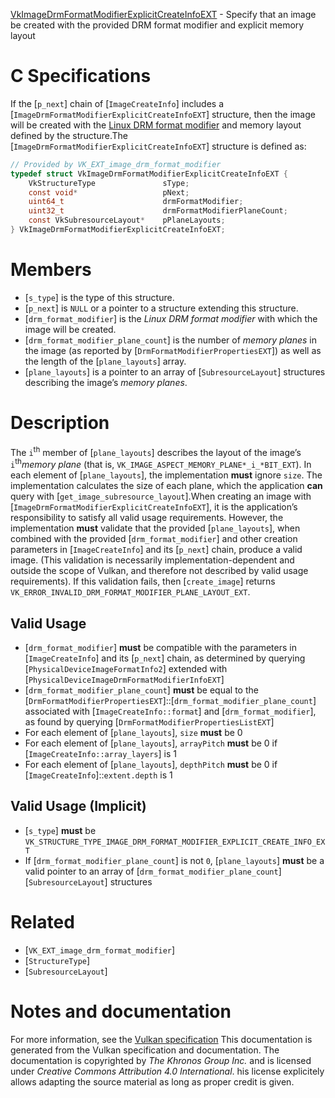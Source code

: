 [VkImageDrmFormatModifierExplicitCreateInfoEXT](https://www.khronos.org/registry/vulkan/specs/1.3-extensions/man/html/VkImageDrmFormatModifierExplicitCreateInfoEXT.html) - Specify that an image be created with the provided DRM format modifier and explicit memory layout

# C Specifications
If the [`p_next`] chain of [`ImageCreateInfo`] includes a
[`ImageDrmFormatModifierExplicitCreateInfoEXT`] structure, then the
image will be created with the [Linux DRM
format modifier](https://www.khronos.org/registry/vulkan/specs/1.3-extensions/html/vkspec.html#glossary-drm-format-modifier) and memory layout defined by the structure.The [`ImageDrmFormatModifierExplicitCreateInfoEXT`] structure is defined
as:
```c
// Provided by VK_EXT_image_drm_format_modifier
typedef struct VkImageDrmFormatModifierExplicitCreateInfoEXT {
    VkStructureType               sType;
    const void*                   pNext;
    uint64_t                      drmFormatModifier;
    uint32_t                      drmFormatModifierPlaneCount;
    const VkSubresourceLayout*    pPlaneLayouts;
} VkImageDrmFormatModifierExplicitCreateInfoEXT;
```

# Members
- [`s_type`] is the type of this structure.
- [`p_next`] is `NULL` or a pointer to a structure extending this structure.
- [`drm_format_modifier`] is the *Linux DRM format modifier* with which the image will be created.
- [`drm_format_modifier_plane_count`] is the number of *memory planes* in the image (as reported by [`DrmFormatModifierPropertiesEXT`]) as well as the length of the [`plane_layouts`] array.
- [`plane_layouts`] is a pointer to an array of [`SubresourceLayout`] structures describing the image’s *memory planes*.

# Description
The `i`<sup>th</sup> member of [`plane_layouts`] describes the layout of the
image’s `i`<sup>th</sup>*memory plane* (that is,
`VK_IMAGE_ASPECT_MEMORY_PLANE*_i_*BIT_EXT`).
In each element of [`plane_layouts`], the implementation  **must**  ignore
`size`.
The implementation calculates the size of each plane, which the application
 **can**  query with [`get_image_subresource_layout`].When creating an image with
[`ImageDrmFormatModifierExplicitCreateInfoEXT`], it is the application’s
responsibility to satisfy all valid usage requirements.
However, the implementation  **must**  validate that the provided
[`plane_layouts`], when combined with the provided [`drm_format_modifier`]
and other creation parameters in [`ImageCreateInfo`] and its [`p_next`]
chain, produce a valid image.
(This validation is necessarily implementation-dependent and outside the
scope of Vulkan, and therefore not described by valid usage requirements).
If this validation fails, then [`create_image`] returns
`VK_ERROR_INVALID_DRM_FORMAT_MODIFIER_PLANE_LAYOUT_EXT`.
## Valid Usage
-  [`drm_format_modifier`] **must**  be compatible with the parameters in [`ImageCreateInfo`] and its [`p_next`] chain, as determined by querying [`PhysicalDeviceImageFormatInfo2`] extended with [`PhysicalDeviceImageDrmFormatModifierInfoEXT`]
-  [`drm_format_modifier_plane_count`] **must**  be equal to the [`DrmFormatModifierPropertiesEXT`]::[`drm_format_modifier_plane_count`] associated with [`ImageCreateInfo::format`] and [`drm_format_modifier`], as found by querying [`DrmFormatModifierPropertiesListEXT`]
-    For each element of [`plane_layouts`], `size` **must**  be 0
-    For each element of [`plane_layouts`], `arrayPitch` **must**  be 0 if [`ImageCreateInfo::array_layers`] is 1
-    For each element of [`plane_layouts`], `depthPitch` **must**  be 0 if [`ImageCreateInfo`]::`extent.depth` is 1

## Valid Usage (Implicit)
-  [`s_type`] **must**  be `VK_STRUCTURE_TYPE_IMAGE_DRM_FORMAT_MODIFIER_EXPLICIT_CREATE_INFO_EXT`
-    If [`drm_format_modifier_plane_count`] is not `0`, [`plane_layouts`] **must**  be a valid pointer to an array of [`drm_format_modifier_plane_count`][`SubresourceLayout`] structures

# Related
- [`VK_EXT_image_drm_format_modifier`]
- [`StructureType`]
- [`SubresourceLayout`]

# Notes and documentation
For more information, see the [Vulkan specification](https://www.khronos.org/registry/vulkan/specs/1.3-extensions/html/vkspec.html)
This documentation is generated from the Vulkan specification and documentation.
The documentation is copyrighted by *The Khronos Group Inc.* and is licensed under *Creative Commons Attribution 4.0 International*.
his license explicitely allows adapting the source material as long as proper credit is given.
        